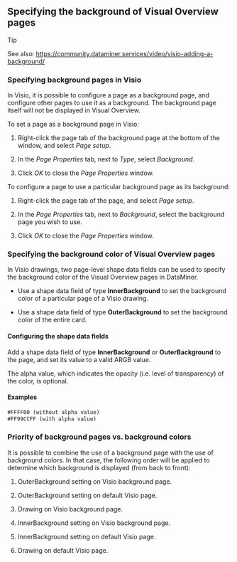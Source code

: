 ## Specifying the background of Visual Overview pages

> [!TIP]
> See also:
> <https://community.dataminer.services/video/visio-adding-a-background/> 

### Specifying background pages in Visio

In Visio, it is possible to configure a page as a background page, and configure other pages to use it as a background. The background page itself will not be displayed in Visual Overview.

To set a page as a background page in Visio:

1. Right-click the page tab of the background page at the bottom of the window, and select *Page setup*.

2. In the *Page Properties* tab, next to *Type*, select *Background*.

3. Click *OK* to close the *Page Properties* window.

To configure a page to use a particular background page as its background:

1. Right-click the page tab of the page, and select *Page setup*.

2. In the *Page Properties* tab, next to *Background*, select the background page you wish to use.

3. Click *OK* to close the *Page Properties* window.

### Specifying the background color of Visual Overview pages

In Visio drawings, two page-level shape data fields can be used to specify the background color of the Visual Overview pages in DataMiner.

- Use a shape data field of type **InnerBackground** to set the background color of a particular page of a Visio drawing.

- Use a shape data field of type **OuterBackground** to set the background color of the entire card.

#### Configuring the shape data fields

Add a shape data field of type **InnerBackground** or **OuterBackground** to the page, and set its value to a valid ARGB value.

The alpha value, which indicates the opacity (i.e. level of transparency) of the color, is optional.

#### Examples

```txt
#FFFF00 (without alpha value)
#FF99CCFF (with alpha value) 
```

### Priority of background pages vs. background colors

It is possible to combine the use of a background page with the use of background colors. In that case, the following order will be applied to determine which background is displayed (from back to front):

1. OuterBackground setting on Visio background page.

2. OuterBackground setting on default Visio page.

3. Drawing on Visio background page.

4. InnerBackground setting on Visio background page.

5. InnerBackground setting on default Visio page.

6. Drawing on default Visio page.
